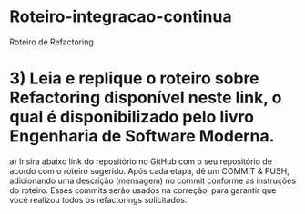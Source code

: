 # Roteiro-integracao-continua
Roteiro de Refactoring

# 3) Leia e replique o roteiro sobre Refactoring disponível neste link, o qual é disponibilizado pelo livro Engenharia de Software Moderna.

a) Insira abaixo link do repositório no GitHub com o seu repositório de acordo com o
roteiro sugerido. Após cada etapa, dê um COMMIT & PUSH, adicionando uma
descrição (mensagem) no commit conforme as instruções do roteiro. Esses commits
serão usados na correção, para garantir que você realizou todos os refactorings
solicitados.
